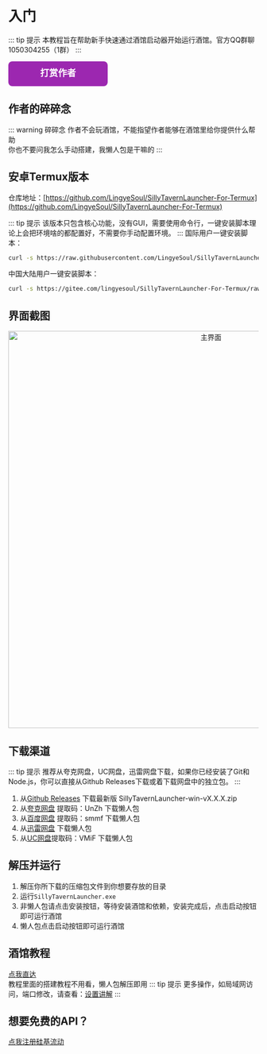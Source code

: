 # 入门
::: tip 提示
本教程旨在帮助新手快速通过酒馆启动器开始运行酒馆。官方QQ群聊1050304255（1群）
:::

<a href="/tipping" style="display: inline-block; text-decoration: none;">
  <svg width="200" height="50" xmlns="http://www.w3.org/2000/svg">
    <rect width="100%" height="100%" rx="8" ry="8" fill="#9C27B0"/>
    <text x="50%" y="50%" dominant-baseline="middle" text-anchor="middle" font-family="Arial, sans-serif" font-size="18" fill="white" font-weight="bold">打赏作者</text>
  </svg>
</a>

## 作者的碎碎念
::: warning 碎碎念
作者不会玩酒馆，不能指望作者能够在酒馆里给你提供什么帮助  
你也不要问我怎么手动搭建，我懒人包是干嘛的
:::

## 安卓Termux版本
仓库地址：[https://github.com/LingyeSoul/SillyTavernLauncher-For-Termux](https://github.com/LingyeSoul/SillyTavernLauncher-For-Termux)  

::: tip 提示
该版本只包含核心功能，没有GUI，需要使用命令行，一键安装脚本理论上会把环境啥的都配置好，不需要你手动配置环境。
:::
国际用户一键安装脚本：  
```bash
curl -s https://raw.githubusercontent.com/LingyeSoul/SillyTavernLauncher-For-Termux/main/install_termux.sh | bash
```
中国大陆用户一键安装脚本： 
```bash
curl -s https://gitee.com/lingyesoul/SillyTavernLauncher-For-Termux/raw/main/install_termux_cn.sh | bash
```

## 界面截图
<div align="center">
  <img src="/main.png" alt="主界面" width="800"/>
</div>

## 下载渠道
::: tip 提示
推荐从夸克网盘，UC网盘，迅雷网盘下载，如果你已经安装了Git和Node.js，你可以直接从Github Releases下载或着下载网盘中的独立包。
:::
1. 从[Github Releases](https://github.com/LingyeSoul/SillyTavernLauncher/releases) 下载最新版 SillyTavernLauncher-win-vX.X.X.zip
2. 从[夸克网盘](https://pan.quark.cn/s/efdad4e8e386) 提取码：UnZh 下载懒人包
3. 从[百度网盘](https://pan.baidu.com/s/1DbyewbHfCfS5XDC1c7RdSg?pwd=smmf) 提取码：smmf 下载懒人包
4. 从[迅雷网盘](https://pan.xunlei.com/s/VOWYrs7gllC30zUIbqK0Q7W-A1?pwd=xznp) 下载懒人包
5. 从[UC网盘](https://drive.uc.cn/s/e795f2b64d4d4)提取码：VMiF 下载懒人包

## 解压并运行
1. 解压你所下载的压缩包文件到你想要存放的目录
2. 运行`SillyTavernLauncher.exe`
3. 非懒人包请点击安装按钮，等待安装酒馆和依赖，安装完成后，点击启动按钮即可运行酒馆
4. 懒人包点击启动按钮即可运行酒馆

## 酒馆教程
[点我直达](https://www.yuque.com/yinsa-0wzmf/rcv7g3?)  
教程里面的搭建教程不用看，懒人包解压即用
::: tip 提示
更多操作，如局域网访问，端口修改，请查看：[设置讲解](/setting)
:::

## 想要免费的API？
[点我注册硅基流动](https://cloud.siliconflow.cn/i/psjIioSR)
